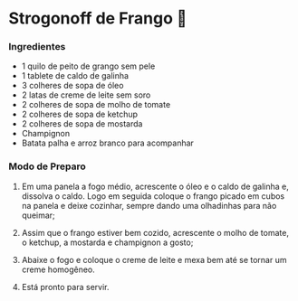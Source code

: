 # **Strogonoff de Frango** :chicken:

### **Ingredientes**

- 1 quilo de peito de grango sem pele
- 1 tablete de caldo de galinha
- 3 colheres de sopa de óleo
- 2 latas de creme de leite sem soro
- 2 colheres de sopa de molho de tomate
- 2 colheres de sopa de ketchup
- 2 colheres de sopa de mostarda
- Champignon
- Batata palha e arroz branco para acompanhar

### **Modo de Preparo**

1. Em uma panela a fogo médio, acrescente o óleo e o caldo de galinha e, dissolva o caldo. Logo em seguida coloque o frango picado em cubos na panela e deixe cozinhar, sempre dando uma olhadinhas para não queimar;

2. Assim que o frango estiver bem cozido, acrescente o molho de tomate, o ketchup, a mostarda e champignon a gosto;

3. Abaixe o fogo e coloque o creme de leite e mexa bem até se tornar um creme homogêneo.

4. Está pronto para servir.
